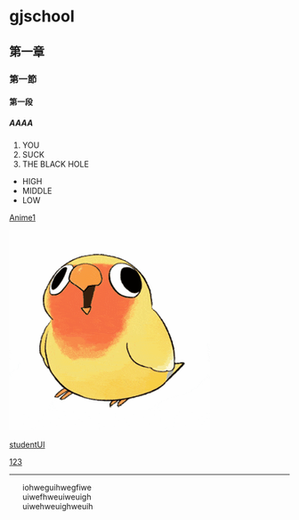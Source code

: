 # gjschool
## 第一章
### 第一節
#### 第一段
##### AAAA

1. YOU
2. SUCK
3. THE BLACK HOLE

* HIGH
* MIDDLE
* LOW

[Anime1](https://anime1.me/)

![ShakeHeadBird](image/1696582367024.gif)

[studentUI](gjschool/src/studentUI.java)

[123](gjschool/123.txt)

<hr>
<ul>


iohweguihwegfiwe<br>
uiwefhweuiweuigh<br>
uiwehweuighweuih<br>

